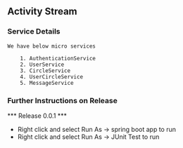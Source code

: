 ## Activity Stream

### Service Details


    We have below micro services 
    
        1. AuthenticationService 
        2. UserService
        3. CircleService
        4. UserCircleService
        5. MessageService



### Further Instructions on Release

*** Release 0.0.1 ***

- Right click and select Run As -> spring boot app to run 
- Right click and  select Run As -> JUnit Test to run 